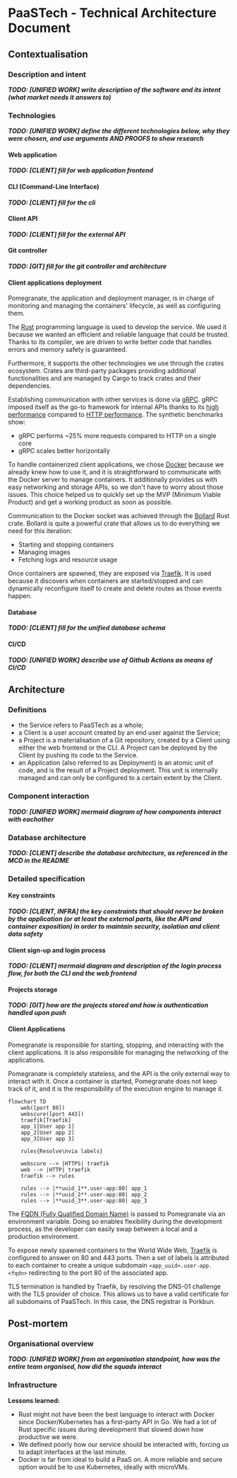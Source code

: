 # PaaSTech - Technical Architecture Document

## Contextualisation

### Description and intent

***TODO: [UNIFIED WORK] write description of the software and its intent (what market needs it answers to)***

### Technologies

***TODO: [UNIFIED WORK] define the different technologies below, why they were chosen, and use arguments AND PROOFS to show research***

#### Web application

***TODO: [CLIENT] fill for web application frontend***

#### CLI (Command-Line Interface)

***TODO: [CLIENT] fill for the cli***

#### Client API

***TODO: [CLIENT] fill for the external API***

#### Git controller

***TODO: [GIT] fill for the git controller and architecture***

#### Client applications deployment

Pomegranate, the application and deployment manager, is in charge of monitoring and managing the containers' lifecycle, as well as configuring them.

The [Rust](https://www.rust-lang.org/) programming language is used to develop the service.
We used it because we wanted an efficient and reliable language that could be trusted.
Thanks to its compiler, we are driven to write better code that handles errors and memory safety is guaranteed.

Furthermore, it supports the other technologies we use through the crates ecosystem.
Crates are third-party packages providing additional functionalities and are managed by Cargo to track crates and their dependencies. 

Establishing communication with other services is done via [gRPC](https://grpc.io/docs/what-is-grpc/core-concepts/).
gRPC imposed itself as the go-to framework for internal APIs thanks to its [high performance](https://www.nexthink.com/blog/comparing-grpc-performance) compared to [HTTP performance](https://github.com/programatik29/rust-web-benchmarks/blob/master/result/hello-world.md#comparisons).
The synthetic benchmarks show:
 - gRPC performs ~25% more requests compared to HTTP on a single core
 - gRPC scales better horizontally

To handle containerized client applications, we chose [Docker](https://www.docker.com/) because we already
knew how to use it, and it is straightforward to communicate with the Docker server to manage containers.
It additionally provides us with easy networking and storage APIs, so we don't have to worry about those issues.
This choice helped us to quickly set up the MVP (Minimum Viable Product) and get a working product as soon as possible.

Communication to the Docker socket was achieved through the [Bollard](https://crates.io/crates/bollard/) Rust crate.
Bollard is quite a powerful crate that allows us to do everything we need for this iteration:

- Starting and stopping containers
- Managing images
- Fetching logs and resource usage

Once containers are spawned, they are exposed via [Traefik](https://traefik.io/traefik/).
It is used because it discovers when containers are started/stopped and can dynamically reconfigure itself to create and delete routes as those events happen.

#### Database

***TODO: [CLIENT] fill for the unified database schema***

#### CI/CD

***TODO: [UNIFIED WORK] describe use of Github Actions as means of CI/CD***


## Architecture

### Definitions

- the Service refers to PaaSTech as a whole;
- a Client is a user account created by an end user against the Service;
- a Project is a materialisation of a Git repository, created by a Client using either the web frontend or the CLI. A Project can be deployed by the Client by pushing its code to the Service.
- an Application (also referred to as Deployment) is an atomic unit of code, and is the result of a Project deployment. This unit is internally managed and can only be configured to a certain extent by the Client.


### Component interaction

***TODO: [UNIFIED WORK] mermaid diagram of how components interact with eachother***

### Database architecture

***TODO: [CLIENT] describe the database architecture, as referenced in the MCD in the README***

### Detailed specification

#### Key constraints

***TODO: [CLIENT, INFRA] the key constraints that should never be broken by the application (or at least the external parts, like the API and container exposition) in order to maintain security, isolation and client data safety***

#### Client sign-up and login process

***TODO: [CLIENT] mermaid diagram and description of the login process flow, for both the CLI and the web frontend***

#### Projects storage

***TODO: [GIT] how are the projects stored and how is authentication handled upon push***

#### Client Applications

Pomegranate is responsible for starting, stopping, and interacting with the client applications.
It is also responsible for managing the networking of the applications.

Pomegranate is completely stateless, and the API is the only external way to interact with it.
Once a container is started, Pomegranate does not keep track of it, and it is the responsibility of the execution engine to manage it.

```mermaid
flowchart TD
    web([port 80])
    webscure([port 443])
    traefik[Traefik]
    app_1[User app 1]
    app_2[User app 2]
    app_3[User app 3]

    rules{Resolve\nvia labels}

    webscure --> |HTTPS| traefik
    web --> |HTTP| traefik
    traefik --> rules

    rules --> |**uuid_1**.user-app:80| app_1
    rules --> |**uuid_2**.user-app:80| app_2
    rules --> |**uuid_3**.user-app:80| app_3

```
The [FQDN (Fully Qualified Domain Name)](https://en.wikipedia.org/wiki/Fully_qualified_domain_name) is passed to Pomegranate via an environment variable.
Doing so enables flexibility during the development process, as the developer can easily swap between a local and a production environment.

To expose newly spawned containers to the World Wide Web, [Traefik](https://doc.traefik.io/traefik/) is configured to answer on 80 and 443 ports.
Then a set of labels is attributed to each container to create a unique subdomain `<app_uuid>.user-app.<fqdn>` redirecting to the port 80 of the associated app.

TLS termination is handled by Traefik, by resolving the DNS-01 challenge with the TLS provider of choice. This allows us to have a valid certificate for all subdomains of PaaSTech.
In this case, the DNS registrar is Porkbun.

## Post-mortem

### Organisational overview

***TODO: [UNIFIED WORK] from an organisation standpoint, how was the entire team organised, how did the squads interact***

### Infrastructure

**Lessons learned:**

- Rust might not have been the best language to interact with Docker since Docker/Kubernetes has a first-party API in Go. We had a lot of Rust specific issues during development that slowed down how productive we were.
- We defined poorly how our service should be interacted with, forcing us to adapt interfaces at the last minute.
- Docker is far from ideal to build a PaaS on. A more reliable and secure option would be to use Kubernetes, ideally with microVMs.
